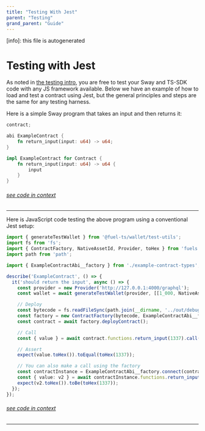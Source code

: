 ```yaml
---
title: "Testing With Jest"
parent: "Testing"
grand_parent: "Guide"
---
```


[info]: this file is autogenerated
# Testing with Jest

As noted in [the testing intro](./index.md), you are free to test your Sway and TS-SDK code with any JS framework available. Below we have an example of how to load and test a contract using Jest, but the general principles and steps are the same for any testing harness.

Here is a simple Sway program that takes an input and then returns it:

```rust
contract;

abi ExampleContract {
    fn return_input(input: u64) -> u64;
}

impl ExampleContract for Contract {
    fn return_input(input: u64) -> u64 {
        input
    }
}
```
###### [see code in context](https://github.com/FuelLabs/fuels-ts/blob/master/packages/example-contract/src/main.sw#L1-L13)

---


Here is JavaScript code testing the above program using a conventional Jest setup:

```typescript
import { generateTestWallet } from '@fuel-ts/wallet/test-utils';
import fs from 'fs';
import { ContractFactory, NativeAssetId, Provider, toHex } from 'fuels';
import path from 'path';

import { ExampleContractAbi__factory } from './example-contract-types';

describe('ExampleContract', () => {
  it('should return the input', async () => {
    const provider = new Provider('http://127.0.0.1:4000/graphql');
    const wallet = await generateTestWallet(provider, [[1_000, NativeAssetId]]);

    // Deploy
    const bytecode = fs.readFileSync(path.join(__dirname, '../out/debug/example-contract.bin'));
    const factory = new ContractFactory(bytecode, ExampleContractAbi__factory.abi, wallet);
    const contract = await factory.deployContract();

    // Call
    const { value } = await contract.functions.return_input(1337).call();

    // Assert
    expect(value.toHex()).toEqual(toHex(1337));

    // You can also make a call using the factory
    const contractInstance = ExampleContractAbi__factory.connect(contract.id, wallet);
    const { value: v2 } = await contractInstance.functions.return_input(1337).call();
    expect(v2.toHex()).toBe(toHex(1337));
  });
});
```
###### [see code in context](https://github.com/FuelLabs/fuels-ts/blob/master/packages/example-contract/src/example-contract.test.ts#L1-L31)

---

